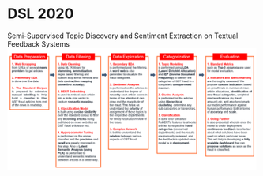 # DSL 2020
Semi-Supervised Topic Discovery and Sentiment Extraction on Textual Feedback Systems
![Screenshot](flowchart.png)
